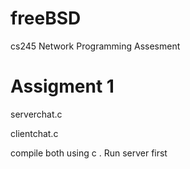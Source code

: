 # freeBSD

cs245 Network Programming Assesment

# Assigment 1

serverchat.c

clientchat.c

compile both using c . Run server first

